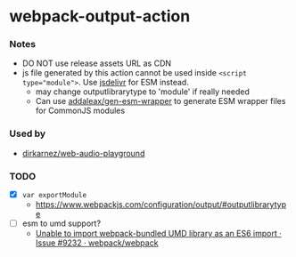 webpack-output-action
=====================
### Notes
- DO NOT use release assets URL as CDN
- js file generated by this action cannot be used inside `<script type="module">`.  Use [jsdelivr](https://www.jsdelivr.com/) for ESM instead.
  - may change outputlibrarytype to 'module' if really needed
  - Can use [addaleax/gen-esm-wrapper](https://github.com/addaleax/gen-esm-wrapper) to generate ESM wrapper files for CommonJS modules

### Used by
- [dirkarnez/web-audio-playground](https://github.com/dirkarnez/web-audio-playground)

### TODO
- [x] `var exportModule`
  - https://www.webpackjs.com/configuration/output/#outputlibrarytype
- [ ] esm to umd support?
  - [Unable to import webpack-bundled UMD library as an ES6 import · Issue #9232 · webpack/webpack](https://github.com/webpack/webpack/issues/9232)

